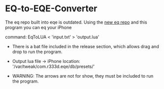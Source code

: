 # EQ-to-EQE-Converter

The eq repo built into eqe is outdated. Using the [new eq repo](https://github.com/iwalton3/AutoEq/tree/master) and this program you can eq your iPhone

command: EqToLUA < 'input.txt' > 'output.lua'  

* There is a bat file included in the release section, which allows drag and drop to run the program.
* Output lua file -> iPhone location: '/var/tweak/com.r333d.eqe/db/presets/'
    
* WARNING: The arrows are not for show, they must be included to run the program.
